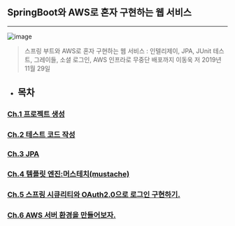 ## SpringBoot와 AWS로 혼자 구현하는 웹 서비스
**********
![image](https://user-images.githubusercontent.com/61380786/119246438-84ba9c00-bbbc-11eb-8ca7-ae0cf487f5d1.png)
> 스프링 부트와 AWS로 혼자 구현하는 웹 서비스 : 인텔리제이, JPA, JUnit 테스트, 그레이들, 소셜 로그인, AWS 인프라로 무중단 배포까지
이동욱 저 2019년 11월 29일  

- ## 목차

### [Ch.1 프로젝트 생성](https://github.com/kimtaejun97/SpringBoot-AWS/blob/master/%EB%82%B4%EC%9A%A9%20%EC%A0%95%EB%A6%AC/ch1.%ED%94%84%EB%A1%9C%EC%A0%9D%ED%8A%B8%20%EC%83%9D%EC%84%B1/1.%ED%94%84%EB%A1%9C%EC%A0%9D%ED%8A%B8%20%EC%83%9D%EC%84%B1.md)

### [Ch.2 테스트 코드 작성](https://github.com/kimtaejun97/SpringBoot-AWS/tree/master/%EB%82%B4%EC%9A%A9%20%EC%A0%95%EB%A6%AC/ch2.%ED%85%8C%EC%8A%A4%ED%8A%B8%20%EC%BD%94%EB%93%9C%20%EC%9E%91%EC%84%B1)

### [Ch.3 JPA](https://github.com/kimtaejun97/SpringBoot-AWS/tree/master/%EB%82%B4%EC%9A%A9%20%EC%A0%95%EB%A6%AC/ch3.JPA)

### [Ch.4 템플릿 엔진:머스테치(mustache)](https://github.com/kimtaejun97/SpringBoot-AWS/tree/master/내용%20정리/ch4.템플릿%20엔진:머스테치(mustache))

### [Ch.5 스프링 시큐리티와 OAuth2.0으로 로그인 구현하기.](https://github.com/kimtaejun97/SpringBoot-AWS/tree/master/%EB%82%B4%EC%9A%A9%20%EC%A0%95%EB%A6%AC/ch5.%EC%8A%A4%ED%94%84%EB%A7%81%20%EC%8B%9C%ED%81%90%EB%A6%AC%ED%8B%B0%EC%99%80%20OAuth2.0%EC%9C%BC%EB%A1%9C%20%EB%A1%9C%EA%B7%B8%EC%9D%B8%20%EA%B5%AC%ED%98%84%ED%95%98%EA%B8%B0)

### [Ch.6 AWS 서버 환경을 만들어보자.](https://github.com/kimtaejun97/SpringBoot-AWS/tree/master/%EB%82%B4%EC%9A%A9%20%EC%A0%95%EB%A6%AC/ch6.AWS%20%EC%84%9C%EB%B2%84%20%ED%99%98%EA%B2%BD%EC%9D%84%20%EB%A7%8C%EB%93%A4%EC%96%B4%EB%B3%B4%EC%9E%90)
